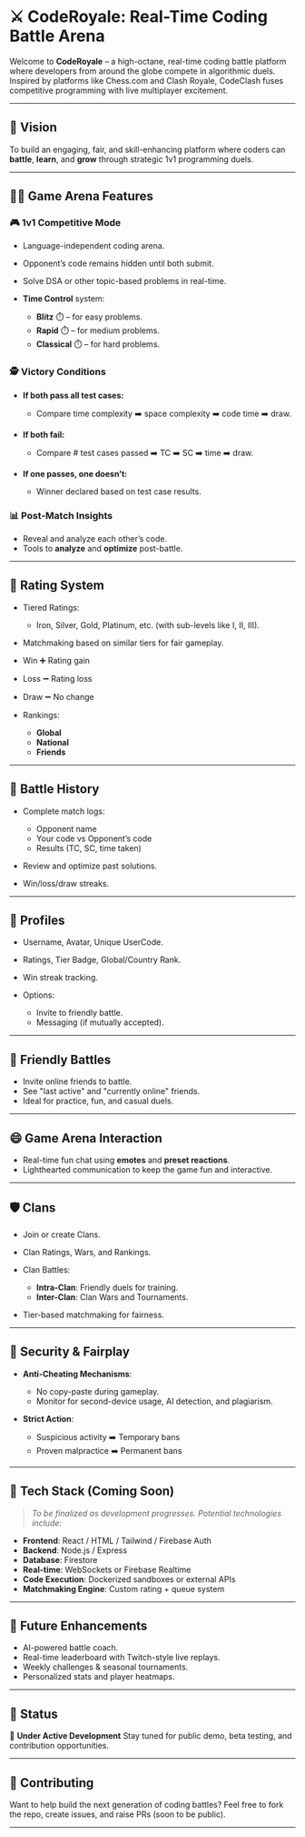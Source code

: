 # ⚔️ CodeRoyale: Real-Time Coding Battle Arena

Welcome to **CodeRoyale** – a high-octane, real-time coding battle platform where developers from around the globe compete in algorithmic duels. Inspired by platforms like Chess.com and Clash Royale, CodeClash fuses competitive programming with live multiplayer excitement.

---

## 🚀 Vision

To build an engaging, fair, and skill-enhancing platform where coders can **battle**, **learn**, and **grow** through strategic 1v1 programming duels.

---

## 🧍‍⬛ Game Arena Features

### 🎮 1v1 Competitive Mode

* Language-independent coding arena.
* Opponent’s code remains hidden until both submit.
* Solve DSA or other topic-based problems in real-time.
* **Time Control** system:

  * **Blitz** ⏱️ – for easy problems.
  * **Rapid** ⏱️ – for medium problems.
  * **Classical** ⏱️ – for hard problems.

### 🕵️ Victory Conditions

* **If both pass all test cases:**

  * Compare time complexity ➡️ space complexity ➡️ code time ➡️ draw.
* **If both fail:**

  * Compare # test cases passed ➡️ TC ➡️ SC ➡️ time ➡️ draw.
* **If one passes, one doesn’t:**

  * Winner declared based on test case results.

### 📊 Post-Match Insights

* Reveal and analyze each other’s code.
* Tools to **analyze** and **optimize** post-battle.

---

## 🧶 Rating System

* Tiered Ratings:

  * Iron, Silver, Gold, Platinum, etc. (with sub-levels like I, II, III).
* Matchmaking based on similar tiers for fair gameplay.
* Win ➕ Rating gain
* Loss ➖ Rating loss
* Draw ➖ No change
* Rankings:

  * **Global**
  * **National**
  * **Friends**

---

## 📜 Battle History

* Complete match logs:

  * Opponent name
  * Your code vs Opponent’s code
  * Results (TC, SC, time taken)
* Review and optimize past solutions.
* Win/loss/draw streaks.

---

## 👤 Profiles

* Username, Avatar, Unique UserCode.
* Ratings, Tier Badge, Global/Country Rank.
* Win streak tracking.
* Options:

  * Invite to friendly battle.
  * Messaging (if mutually accepted).

---

## 🤝 Friendly Battles

* Invite online friends to battle.
* See "last active" and "currently online" friends.
* Ideal for practice, fun, and casual duels.

---

## 😄 Game Arena Interaction

* Real-time fun chat using **emotes** and **preset reactions**.
* Lighthearted communication to keep the game fun and interactive.

---

## 🛡️ Clans

* Join or create Clans.
* Clan Ratings, Wars, and Rankings.
* Clan Battles:

  * **Intra-Clan**: Friendly duels for training.
  * **Inter-Clan**: Clan Wars and Tournaments.
* Tier-based matchmaking for fairness.

---

## 🔐 Security & Fairplay

* **Anti-Cheating Mechanisms**:

  * No copy-paste during gameplay.
  * Monitor for second-device usage, AI detection, and plagiarism.
* **Strict Action**:

  * Suspicious activity ➡️ Temporary bans
  * Proven malpractice ➡️ Permanent bans

---

## 🔧 Tech Stack (Coming Soon)

> *To be finalized as development progresses. Potential technologies include:*

* **Frontend**: React / HTML / Tailwind / Firebase Auth
* **Backend**: Node.js / Express
* **Database**: Firestore
* **Real-time**: WebSockets or Firebase Realtime
* **Code Execution**: Dockerized sandboxes or external APIs
* **Matchmaking Engine**: Custom rating + queue system

---

## 🧠 Future Enhancements

* AI-powered battle coach.
* Real-time leaderboard with Twitch-style live replays.
* Weekly challenges & seasonal tournaments.
* Personalized stats and player heatmaps.

---

## 📌 Status

🚧 **Under Active Development**
Stay tuned for public demo, beta testing, and contribution opportunities.

---

## 🙌 Contributing

Want to help build the next generation of coding battles?
Feel free to fork the repo, create issues, and raise PRs (soon to be public).

---

